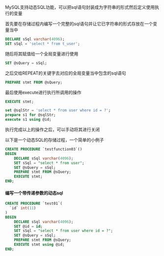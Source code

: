 
MySQL支持动态SQL功能，可以把sql语句封装成为字符串的形式然后定义使用执行的变量

首先要在存储过程内编写一个完整的sql语句并让它已字符串的形式存放在一个变量当中

```sql
DECLARE sSql varchar(4096);
SET sSql = 'select * from t_user';
```

随后将其赋值给一个全局变量进行使用

```sql
SET @sQuery = sSql;
```

之后交给REPEAT的关键字去对应的全局变量当中包含的sql语句

```sql
PREPARE stmt FROM @sQuery;
```

最后使用execute进行执行所调用的操作

```sql
EXECUTE stmt;
```


```sql
set @sqlStr = 'select * from user where id = ?';
prepare s1 for @sqlStr;
execute s1 using @id;
```

执行完成以上的操作之后，可以手动将其进行关闭

以下是一个动态SQL的存储过程，一个简单的小例子

```sql
CREATE PROCEDURE `testfunction03`()
BEGIN
    DECLARE sSql varchar(4096);
    SET sSql = "select * from user";
    SET @sQuery = sSql;
    PREPARE stmt FROM @sQuery;
    EXECUTE stmt;
END;
```

#### 编写一个带传递参数的动态sql

```sql
CREATE PROCEDURE `test01`(
  `id` int(11)
)
BEGIN
    DECLARE sSql varchar(4096);
    SET @id = id;
    SET sSql = "select * from user where id = ?";
    SET @sQuery = sSql;
    PREPARE stmt FROM @sQuery;
    EXECUTE stmt using @id;
END;
```
